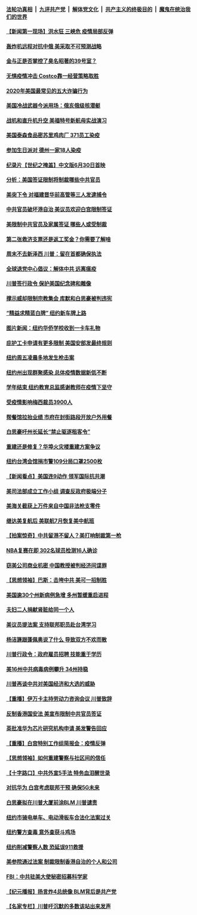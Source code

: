 ####  [法轮功真相](../../../../basic/blob/master/README.md?t=06282031) &nbsp;|&nbsp; [九评共产党](../../../../9ping.md/blob/master/README.md?t=06282031) &nbsp;|&nbsp; [解体党文化](../../../../jtdwh.md/blob/master/README.md?t=06282031)  &nbsp;|&nbsp; [共产主义的终极目的](../../../../gczydzjmd.md/blob/master/README.md?t=06282031) &nbsp;|&nbsp; [魔鬼在统治我们的世界](../../../../mgztzwmdsj.md/blob/master/README.md?t=06282031) 

#### [【新闻第一现场】洪水狂 三峡危 疫情局部反弹](../pages/nsc412/n12217350.md?t=06282031) 

#### [轰炸机远程对抗中俄 美采取不可预测战略](../pages/nsc412/n12205278.md?t=06282031) 

#### [金与正是否掌控了臭名昭著的39号室？](../pages/nsc412/n12217251.md?t=06282031) 

#### [无惧疫情冲击 Costco靠一经营策略取胜](../pages/nsc412/n12208222.md?t=06282031) 

#### [2020年美国最常见的五大诈骗行为](../pages/nsc412/n12216881.md?t=06282031) 

#### [美国冷战武器今派用场：俄亥俄级核潜艇](../pages/nsc412/n12216507.md?t=06282031) 

#### [战机和直升机升空 美福特号新航母实战演习](../pages/nsc412/n12216326.md?t=06282031) 

#### [美国泰森食品密苏里鸡肉厂 371员工染疫](../pages/nsc412/n12216590.md?t=06282031) 

#### [参加生日派对 德州一家18人染疫](../pages/nsc412/n12216533.md?t=06282031) 

#### [纪录片【世纪之掩盖】中文版6月30日首映](../pages/nsc412/n12216557.md?t=06282031) 

#### [分析：美国签证限制将制裁哪些中共官员](../pages/nsc412/n12216563.md?t=06282031) 

#### [美突下令 对福建晋华前高管等三人发逮捕令](../pages/nsc412/n12216296.md?t=06282031) 

#### [中共官员破坏港自治 美议员欢迎白宫限制签证](../pages/nsc412/n12216313.md?t=06282031) 

#### [美限制中共官员及家属签证 哪些人或受制裁](../pages/nsc412/n12216208.md?t=06282031) 

#### [第二张救济支票还是返工奖金？你需要了解啥](../pages/nsc412/n12216185.md?t=06282031) 

#### [周末不去新泽西 川普：留在首都确保执法](../pages/nsc412/n12216075.md?t=06282031) 

#### [全球退党中心倡议：解体中共 远离瘟疫](../pages/nsc412/n12214964.md?t=06282031) 

#### [川普签行政令 保护美国纪念碑和雕像](../pages/nsc412/n12216036.md?t=06282031) 

#### [撑示威却限制宗教集会 库默和白思豪被判违宪](../pages/nsc412/n12215498.md?t=06282031) 

#### [“精益求精蓝白牌”  纽约新车牌上路](../pages/nsc412/n12215514.md?t=06282031) 

#### [图片新闻：纽约华侨学校收到一卡车礼物](../pages/nsc412/n12215479.md?t=06282031) 

#### [庇护工卡申请有更多限制 美国安部发最终规则](../pages/nsc412/n12215484.md?t=06282031) 

#### [纽约周五凌晨多地发生枪击案](../pages/nsc412/n12215489.md?t=06282031) 

#### [纽约州出现群聚感染  总体疫情数据新低不断](../pages/nsc412/n12215492.md?t=06282031) 

#### [学年结束   纽约教育总监感谢教师在疫情下坚守](../pages/nsc412/n12215495.md?t=06282031) 

#### [受疫情影响梅西裁员3900人](../pages/nsc412/n12215504.md?t=06282031) 

#### [帮餐馆拉抬业绩 市府在封街路段开放户外用餐](../pages/nsc412/n12215506.md?t=06282031) 

#### [白思豪吁州长延长“禁止驱逐租客令”](../pages/nsc412/n12215511.md?t=06282031) 

#### [重建还是修复？华埠火灾楼重建方案争议](../pages/nsc412/n12215517.md?t=06282031) 

#### [纽约台湾会馆捐市警109分局口罩2500枚](../pages/nsc412/n12215522.md?t=06282031) 

#### [【新闻看点】美国连9动作 领军国际抗共潮](../pages/nsc412/n12215121.md?t=06282031) 

#### [美司法部成立工作小组 调查反政府极端分子](../pages/nsc412/n12215788.md?t=06282031) 

#### [美海关截获上万件来自中国非法枪支零件](../pages/nsc412/n12215668.md?t=06282031) 

#### [继达美复航后 美联航7月恢复美中航班](../pages/nsc412/n12215347.md?t=06282031) 

#### [【拍案惊奇】中共留港不留人？美打响制裁第一枪](../pages/nsc412/n12215438.md?t=06282031) 

#### [NBA复赛在即  302名球员检测16人确诊](../pages/nsc412/n12215540.md?t=06282031) 

#### [窃美公司商业机密 中国教授被判经济间谍罪](../pages/nsc412/n12215195.md?t=06282031) 

#### [【思想领袖】巴斯：击垮中共 美可一招制胜](../pages/nsc412/n12033990.md?t=06282031) 

#### [美国逾30个州新病例急增 多州暂缓重启进程](../pages/nsc412/n12215188.md?t=06282031) 

#### [夫妇二人捐献肾脏给同一个人](../pages/nsc412/n12215205.md?t=06282031) 

#### [美议员提法案 支持联邦职员赴台湾学习](../pages/nsc412/n12215108.md?t=06282031) 

#### [杨洁篪跟蓬佩奥说了什么 导致双方不欢而散](../pages/nsc412/n12214937.md?t=06282031) 

#### [川普行政令：政府雇员招聘 技能重于学历](../pages/nsc412/n12214994.md?t=06282031) 

#### [美16州中共病毒病例攀升 34州持稳](../pages/nsc412/n12214832.md?t=06282031) 

#### [川普再谈中共对美国经济和大选的威胁](../pages/nsc412/n12214917.md?t=06282031) 

#### [【重播】伊万卡主持劳动力咨询会议 川普致辞](../pages/nsc412/n12214370.md?t=06282031) 

#### [反制香港国安法 美宣布限制中共官员签证](../pages/nsc412/n12214505.md?t=06282031) 

#### [英批准华为芯片研究机构申请 美发警告回应](../pages/nsc412/n12214643.md?t=06282031) 

#### [【重播】白宫特别工作组简报会：疫情反弹](../pages/nsc412/n12214278.md?t=06282031) 

#### [【思想领袖】如何重建警察与社区间的信任](../pages/nsc412/n12214218.md?t=06282031) 

#### [【十字路口】中共外宣5手法 特务血泪醒世录](../pages/nsc412/n12212915.md?t=06282031) 

#### [对抗华为 白宫考虑联邦干预 确保5G未来](../pages/nsc412/n12214112.md?t=06282031) 

#### [白思豪拟在川普大厦前涂BLM 川普谴责](../pages/nsc412/n12213221.md?t=06282031) 

#### [纽约市骑电单车、电动滑板车合法化法案过关](../pages/nsc412/n12213199.md?t=06282031) 

#### [纽约警方查毒 意外查获斗鸡场](../pages/nsc412/n12213204.md?t=06282031) 

#### [纽约削减警察人数 恐延误911救援](../pages/nsc412/n12213202.md?t=06282031) 

#### [美参院通过法案 制裁限制香港自治的个人和公司](../pages/nsc412/n12212374.md?t=06282031) 

#### [FBI：中共驻美大使秘密招募科学家](../pages/nsc412/n12212753.md?t=06282031) 

#### [【纪元播报】扬言炸4总统像 BLM背后是共产党](../pages/nsc412/n12212843.md?t=06282031) 

#### [【名家专栏】川普吁沉默的多数该站出来发声](../pages/nsc412/n12211866.md?t=06282031) 

